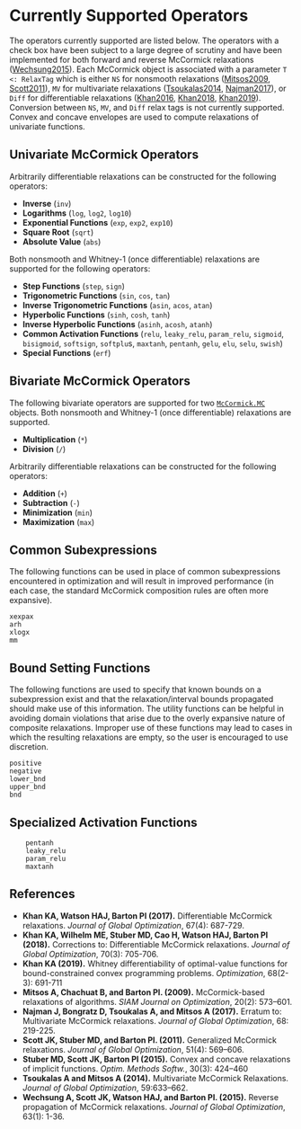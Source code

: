 # Currently Supported Operators

The operators currently supported are listed below. The operators with a check box
have been subject to a large degree of scrutiny and have been implemented for
both forward and reverse McCormick relaxations ([Wechsung2015](https://link.springer.com/article/10.1007/s10898-015-0303-6)). Each McCormick object is associated with a
parameter `T <: RelaxTag` which is either `NS` for nonsmooth relaxations ([Mitsos2009](https://epubs.siam.org/doi/abs/10.1137/080717341), [Scott2011](https://link.springer.com/article/10.1007/s10898-011-9664-7)), `MV` for multivariate relaxations ([Tsoukalas2014](https://link.springer.com/article/10.1007/s10898-014-0176-0), [Najman2017](https://link.springer.com/article/10.1007/s10898-016-0470-0)),
or `Diff` for differentiable relaxations ([Khan2016](https://link.springer.com/article/10.1007/s10898-016-0440-6), [Khan2018](https://link.springer.com/article/10.1007/s10898-017-0601-2), [Khan2019](https://www.tandfonline.com/doi/abs/10.1080/02331934.2018.1534108)). Conversion between `NS`, `MV`, and `Diff` relax tags is not currently supported. Convex and concave envelopes are used to compute relaxations of univariate functions.

## Univariate McCormick Operators

Arbitrarily differentiable relaxations can be constructed for the following operators:

- **Inverse** (`inv`)
- **Logarithms** (`log`, `log2`, `log10`)
- **Exponential Functions** (`exp`, `exp2`, `exp10`)
- **Square Root** (`sqrt`)
- **Absolute Value** (`abs`)

Both nonsmooth and Whitney-1 (once differentiable) relaxations are supported for the following operators:

- **Step Functions** (`step`, `sign`)
- **Trigonometric Functions** (`sin`, `cos`, `tan`)
- **Inverse Trigonometric Functions** (`asin`, `acos`, `atan`)
- **Hyperbolic Functions** (`sinh`, `cosh`, `tanh`)
- **Inverse Hyperbolic Functions** (`asinh`, `acosh`, `atanh`)
- **Common Activation Functions** (`relu`, `leaky_relu`, `param_relu`, `sigmoid`, `bisigmoid`,
                                       `softsign`, `softplu`s, `maxtanh`, `pentanh`,
                                       `gelu`, `elu`, `selu`, `swish`)
- **Special Functions** (`erf`)

## Bivariate McCormick Operators

The following bivariate operators are supported for two [`McCormick.MC`](@ref) objects. Both nonsmooth and Whitney-1 (once differentiable) relaxations are supported.

- **Multiplication** (`*`)
- **Division** (`/`)

Arbitrarily differentiable relaxations can be constructed for the following operators:

- **Addition** (`+`)
- **Subtraction** (`-`)
- **Minimization** (`min`)
- **Maximization** (`max`)

## Common Subexpressions

The following functions can be used in place of common subexpressions encountered
in optimization and will result in improved performance (in each case, the standard
McCormick composition rules are often more expansive).
```@docs
xexpax
arh
xlogx
mm
```

## Bound Setting Functions

The following functions are used to specify that known bounds on a subexpression
exist and that the relaxation/interval bounds propagated should make use of this
information. The utility functions can be helpful in avoiding domain violations 
that arise due to the overly expansive nature of composite relaxations. Improper use
of these functions may lead to cases in which the resulting relaxations are empty, 
so the user is encouraged to use discretion.
```@docs
positive
negative
lower_bnd
upper_bnd
bnd
```

## Specialized Activation Functions

```@docs
    pentanh
    leaky_relu
    param_relu
    maxtanh
```

## References

- **Khan KA, Watson HAJ, Barton PI (2017).** Differentiable McCormick relaxations. *Journal of Global Optimization*, 67(4): 687-729.
- **Khan KA, Wilhelm ME, Stuber MD, Cao H, Watson HAJ, Barton PI (2018).** Corrections to: Differentiable McCormick relaxations. *Journal of Global Optimization*, 70(3): 705-706.
- **Khan KA (2019).** Whitney differentiability of optimal-value functions for bound-constrained convex programming problems. *Optimization*, 68(2-3): 691-711
- **Mitsos A, Chachuat B, and Barton PI. (2009).** McCormick-based relaxations of algorithms. *SIAM Journal on Optimization*, 20(2): 573–601.
- **Najman J, Bongratz D, Tsoukalas A, and Mitsos A (2017).** Erratum to: Multivariate McCormick relaxations. *Journal of Global Optimization*, 68: 219-225.
- **Scott JK,  Stuber MD, and Barton PI. (2011).** Generalized McCormick relaxations. *Journal of Global Optimization*, 51(4): 569–606.
- **Stuber MD, Scott JK, Barton PI (2015).** Convex and concave relaxations of implicit functions. *Optim. Methods Softw.*, 30(3): 424–460
- **Tsoukalas A and Mitsos A (2014).** Multivariate McCormick Relaxations. *Journal of Global Optimization*, 59:633–662.
- **Wechsung A, Scott JK, Watson HAJ, and Barton PI. (2015).** Reverse propagation of McCormick relaxations. *Journal of Global Optimization*, 63(1): 1-36.
